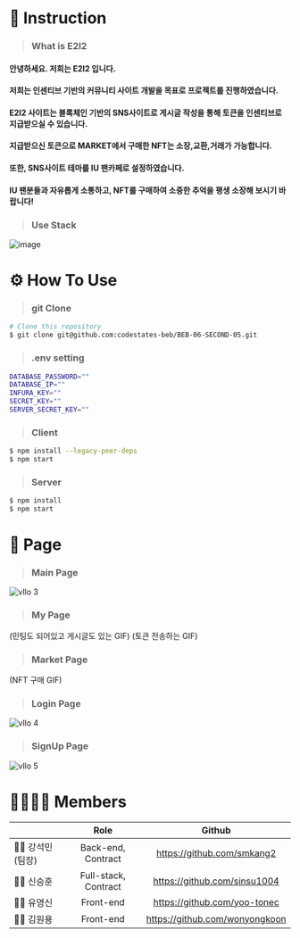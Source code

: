 
# 👋 Instruction
>### What is E2I2 
#### 안녕하세요. 저희는 E2I2 입니다. 
#### 저희는 인센티브 기반의 커뮤니티 사이트 개발을 목표로 프로젝트를 진행하였습니다. 
#### E2I2 사이트는 블록체인 기반의 SNS사이트로 게시글 작성을 통해 토큰을 인센티브로 지급받으실 수 있습니다.
#### 지급받으신 토큰으로 MARKET에서 구매한 NFT는 소장,교환,거래가 가능합니다.
#### 또한, SNS사이트 테마를 IU 팬카페로 설정하였습니다.
#### IU 팬분들과 자유롭게 소통하고, NFT를 구매하여 소중한 추억을 평생 소장해 보시기 바랍니다!

>### Use Stack
![image](https://user-images.githubusercontent.com/45747187/200584834-9587ef3b-b6b9-4f75-8405-c10f517e60ad.png)

# ⚙️ How To Use
>### git Clone
```bash
# Clone this repository
$ git clone git@github.com:codestates-beb/BEB-06-SECOND-05.git
````
>### .env setting
```bash
DATABASE_PASSWORD=""
DATABASE_IP=""
INFURA_KEY=""
SECRET_KEY=""
SERVER_SECRET_KEY=""
```
>### Client
```bash
$ npm install --legacy-peer-deps
$ npm start
```
>### Server
```bash
$ npm install
$ npm start
```

# 📜 Page
>### Main Page
![vllo 3](https://user-images.githubusercontent.com/45747187/200592769-945c25fe-67bf-4675-bd2f-17e6da8d4012.gif)

>### My Page
(민팅도 되어있고 게시글도 있는 GIF)
(토큰 전송하는 GIF)
>### Market Page
(NFT 구매 GIF)
>### Login Page
![vllo 4](https://user-images.githubusercontent.com/45747187/200593349-275143fa-6957-4603-ae6b-cf29fe6e26cd.gif)


>### SignUp Page
![vllo 5](https://user-images.githubusercontent.com/45747187/200593615-8a952d15-3d69-4a0d-a869-59f2557557c6.gif)



# 👨‍👩‍👦‍👦 Members
||Role|Github|
|---|:---:|:---:|
|🧑‍💻 강석민(팀장)|Back-end, Contract|https://github.com/smkang2|
|🧑‍💻 신승훈|Full-stack, Contract|https://github.com/sinsu1004|
|🧑‍💻 유영신|Front-end|https://github.com/yoo-tonec|
|🧑‍💻 김원용|Front-end|https://github.com/wonyongkoon|




